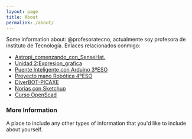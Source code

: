 ```yaml
---
layout: page
title: About
permalink: /about/
---
```


Some information about: @profesoratecno, actualmente soy profesora de instituto de Tecnología. 
Enlaces relacionados conmigo:

- [Astropi_comenzando_con_SenseHat.](https://github.com/profesoratecno/Astropi_comenzando_con_SenseHat)
- [Unidad 2:Expresion_grafica](https://github.com/profesoratecno/Unidad_2-Expresion_grafica)
- [Puente Inteligente con Arduino 3ºESO](https://github.com/profesoratecno/Puente-Inteligente-con-Arduino)
- [Proyecto mano Robótica 4ºESO](https://github.com/profesoratecno/Proyecto-mano-robotica)
- [DiverBOT-PICAXE](https://github.com/profesoratecno/DiverBOT-PICAXE)
- [Norias con Sketchup](https://github.com/profesoratecno/Norias-con-Sketchup)
- [Curso OpenScad](https://github.com/profesoratecno/curso-openscad)

### More Information

A place to include any other types of information that you'd like to include about yourself.

